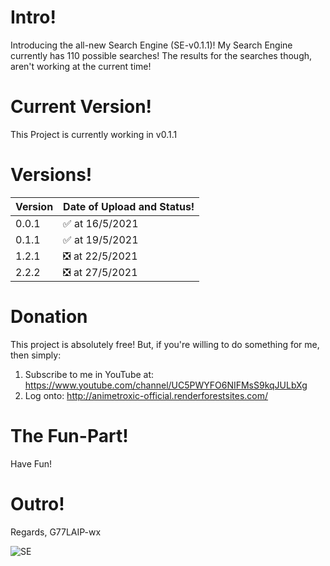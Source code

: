 # Intro!
Introducing the all-new Search Engine (SE-v0.1.1)!
My Search Engine currently has 110 possible searches!
The results for the searches though, aren't working at the current time!


# Current Version!
This Project is currently working in v0.1.1

# Versions!
| Version |  Date of Upload and Status! |
| ------- | ------------------ |
| 0.0.1  | :white_check_mark: at 16/5/2021 |
| 0.1.1  | :white_check_mark: at 19/5/2021 |
| 1.2.1  | :negative_squared_cross_mark: at 22/5/2021 |
| 2.2.2  | :negative_squared_cross_mark: at 27/5/2021 |

# Donation
This project is absolutely free! But, if you're willing to do something for me, then simply:

1) Subscribe to me in YouTube at: https://www.youtube.com/channel/UC5PWYFO6NIFMsS9kqJULbXg
2) Log onto: http://animetroxic-official.renderforestsites.com/

# The Fun-Part!
Have Fun!

# Outro!
Regards,
G77LAIP-wx

![SE](https://user-images.githubusercontent.com/79364805/118854826-be588200-b8f2-11eb-87bd-ead9ea563511.png)
